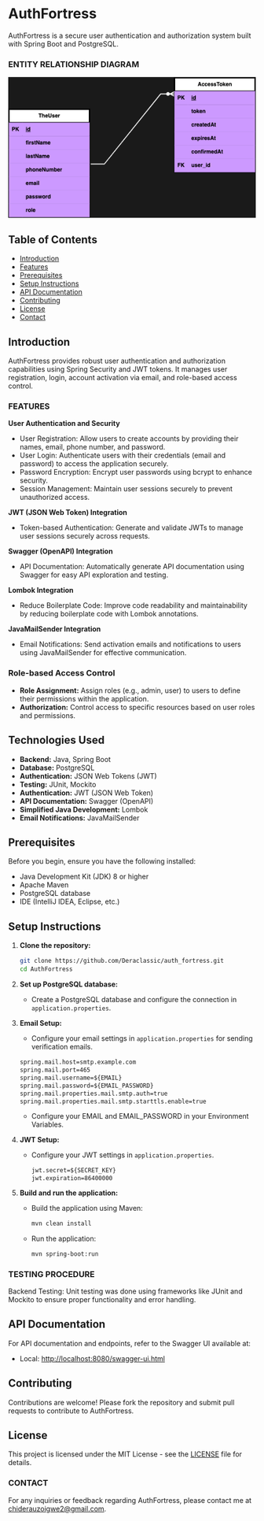 # AuthFortress

AuthFortress is a secure user authentication and authorization system built with Spring Boot and PostgreSQL.

### ENTITY RELATIONSHIP DIAGRAM

![Entity Relationship Diagram](src/main/resources/ERD.png)

## Table of Contents

- [Introduction](#introduction)
- [Features](#features)
- [Prerequisites](#prerequisites)
- [Setup Instructions](#setup-instructions)
- [API Documentation](#api-documentation)
- [Contributing](#contributing)
- [License](#license)
- [Contact](#contact)

## Introduction

AuthFortress provides robust user authentication and authorization capabilities using Spring Security and JWT tokens. It manages user registration, login, account activation via email, and role-based access control.

### FEATURES

**User Authentication and Security**

- User Registration: Allow users to create accounts by providing their names, email, phone number, and password.
- User Login: Authenticate users with their credentials (email and password) to access the application securely.
- Password Encryption: Encrypt user passwords using bcrypt to enhance security.
- Session Management: Maintain user sessions securely to prevent unauthorized access.

**JWT (JSON Web Token) Integration**

- Token-based Authentication: Generate and validate JWTs to manage user sessions securely across requests.

**Swagger (OpenAPI) Integration**

- API Documentation: Automatically generate API documentation using Swagger for easy API exploration and testing.

**Lombok Integration**

- Reduce Boilerplate Code: Improve code readability and maintainability by reducing boilerplate code with Lombok annotations.

**JavaMailSender Integration**

- Email Notifications: Send activation emails and notifications to users using JavaMailSender for effective communication.

### Role-based Access Control

- **Role Assignment:** Assign roles (e.g., admin, user) to users to define their permissions within the application.
- **Authorization:** Control access to specific resources based on user roles and permissions.


## Technologies Used

- **Backend:** Java, Spring Boot
- **Database:** PostgreSQL
- **Authentication:** JSON Web Tokens (JWT)
- **Testing:** JUnit, Mockito
- **Authentication:** JWT (JSON Web Token)
- **API Documentation:** Swagger (OpenAPI)
- **Simplified Java Development:** Lombok
- **Email Notifications:** JavaMailSender

## Prerequisites

Before you begin, ensure you have the following installed:

- Java Development Kit (JDK) 8 or higher
- Apache Maven
- PostgreSQL database
- IDE (IntelliJ IDEA, Eclipse, etc.)

## Setup Instructions

1. **Clone the repository:**

   ```bash
   git clone https://github.com/Deraclassic/auth_fortress.git
   cd AuthFortress

2. **Set up PostgreSQL database:**
    - Create a PostgreSQL database and configure the connection in `application.properties`.
3. **Email Setup:**
    - Configure your email settings in `application.properties` for sending verification emails.
   ```properties
   spring.mail.host=smtp.example.com
   spring.mail.port=465
   spring.mail.username=${EMAIL}
   spring.mail.password=${EMAIL_PASSWORD}
   spring.mail.properties.mail.smtp.auth=true
   spring.mail.properties.mail.smtp.starttls.enable=true
     ```
   
    - Configure your EMAIL and EMAIL_PASSWORD in your Environment Variables.
4. **JWT Setup:**
   - Configure your JWT settings in `application.properties`.

     ```properties
     jwt.secret=${SECRET_KEY}
     jwt.expiration=86400000
     ```
     
5. **Build and run the application:**

    - Build the application using Maven:

      ```bash
      mvn clean install
      ```

    - Run the application:

      ```bash
      mvn spring-boot:run
      ```

### TESTING PROCEDURE
Backend Testing: Unit testing was done using frameworks like JUnit and Mockito to ensure proper functionality and error handling.

## API Documentation

For API documentation and endpoints, refer to the Swagger UI available at:

- Local: [http://localhost:8080/swagger-ui.html](http://localhost:8080/swagger-ui.html)

## Contributing

Contributions are welcome! Please fork the repository and submit pull requests to contribute to AuthFortress.

## License

This project is licensed under the MIT License - see the [LICENSE](LICENSE) file for details.

### CONTACT
For any inquiries or feedback regarding AuthFortress, please contact me at chiderauzoigwe2@gmail.com.